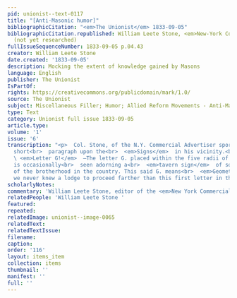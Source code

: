 ```yaml
---
pid: unionist--text-0117
title: "[Anti-Masonic humor]"
bibliographicCitation: "<em>The Unionist</em> 1833-09-05"
bibliographicCitation.republished: William Leete Stone, <em>New-York Commercial Advertiser</em>
  (not yet researched)
fullIssueSequenceNumber: 1833-09-05 p.04.43
creator: William Leete Stone
date.created: '1833-09-05'
description: Mocking the extent of knowledge gained by Masons
language: English
publisher: The Unionist
IsPartOf: 
rights: https://creativecommons.org/publicdomain/mark/1.0/
source: The Unionist
subject: Miscellaneous Filler; Humor; Allied Reform Movements - Anti-Masonry
type: Text
category: Unionist full issue 1833-09-05
article.type: 
volume: '1'
issue: '6'
transcription: "<p>  Col. Stone, of the N.Y. Commercial Advertiser sports the following
  short<br>  paragraph upon the<br>  <em>Signs</em>  in his vicinity.<br></p><p>  ☞<br>
  \ <em>Letter G!</em>  —The letter G. placed within the five radii of a masonic star,
  is occasionally<br>  seen adorning a<br>  <em>tavern sign</em>  of some worthy member
  of the brotherhood in the country. This said G. means<br>  <em>Geometry,</em>  and
  we never knew a lodge to proceed farther than this first letter in the<br>  science.<br></p>"
scholarlyNotes: 
commentary: 'William Leete Stone, editor of the <em>New York Commercial Advertiser</em> '
relatedPeople: 'William Leete Stone '
featured: 
repeated: 
relatedImage: unionist--image-0065
relatedText: 
relatedTextIssue: 
filename: 
caption: 
order: '116'
layout: items_item
collection: items
thumbnail: ''
manifest: ''
full: ''
---
```

